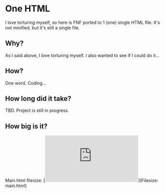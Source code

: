 # One HTML
I love torturing myself, so here is FNF ported to 1 (one) single HTML file. It's not minified, but it's still a single file.

## Why?
As I said above, I love torturing myself. I also wanted to see if I could do it...

## How?
One word. Coding...

## How long did it take?
TBD. Project is still in progress.

## How big is it?
Main.html filesize: [![Main.html filesize](https://img.shields.io/github/size/guglioisstupid/FNF-one-html/main.html?label=main.html%20filesize&style=for-the-badge)](Filesize: main.html)